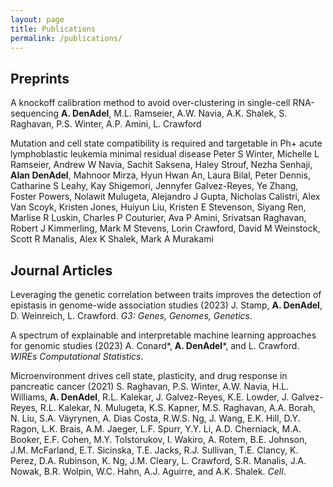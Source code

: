 ```yaml
---
layout: page
title: Publications
permalink: /publications/
---
```


## Preprints

A knockoff calibration method to avoid over-clustering in single-cell RNA-sequencing
**A. DenAdel**, M.L. Ramseier, A.W. Navia, A.K. Shalek, S. Raghavan, P.S. Winter, A.P. Amini, L. Crawford

Mutation and cell state compatibility is required and targetable in Ph+ acute lymphoblastic leukemia minimal residual disease
Peter S Winter, Michelle L Ramseier, Andrew W Navia, Sachit Saksena, Haley Strouf, Nezha Senhaji, **Alan DenAdel**, Mahnoor Mirza, Hyun Hwan An, Laura Bilal, Peter Dennis, Catharine S Leahy, Kay Shigemori, Jennyfer Galvez-Reyes, Ye Zhang, Foster Powers, Nolawit Mulugeta, Alejandro J Gupta, Nicholas Calistri, Alex Van Scoyk, Kristen Jones, Huiyun Liu, Kristen E Stevenson, Siyang Ren, Marlise R Luskin, Charles P Couturier, Ava P Amini, Srivatsan Raghavan, Robert J Kimmerling, Mark M Stevens, Lorin Crawford, David M Weinstock, Scott R Manalis, Alex K Shalek, Mark A Murakami



## Journal Articles

Leveraging the genetic correlation between traits improves the detection of epistasis in genome-wide association studies (2023)
J. Stamp, **A. DenAdel**, D. Weinreich, L. Crawford. *G3: Genes, Genomes, Genetics*.

A spectrum of explainable and interpretable machine learning approaches for genomic studies (2023)
A. Conard\*, **A. DenAdel**\*, and L. Crawford. *WIREs Computational Statistics*.

Microenvironment drives cell state, plasticity, and drug response in pancreatic cancer (2021)
S. Raghavan, P.S. Winter, A.W. Navia, H.L. Williams, **A. DenAdel**, R.L. Kalekar, J. Galvez-Reyes, K.E. Lowder, J. Galvez-Reyes, R.L. Kalekar, N. Mulugeta, K.S. Kapner, M.S. Raghavan, A.A. Borah, N. Liu, S.A. Väyrynen, A. Dias Costa, R.W.S. Ng, J. Wang, E.K. Hill, D.Y. Ragon, L.K. Brais, A.M. Jaeger, L.F. Spurr, Y.Y. Li, A.D. Cherniack, M.A. Booker, E.F. Cohen, M.Y. Tolstorukov, I. Wakiro, A. Rotem, B.E. Johnson, J.M. McFarland, E.T. Sicinska, T.E. Jacks, R.J. Sullivan, T.E. Clancy, K. Perez, D.A. Rubinson, K. Ng, J.M. Cleary, L. Crawford, S.R. Manalis, J.A. Nowak, B.R. Wolpin, W.C. Hahn, A.J. Aguirre, and A.K. Shalek. *Cell*.
